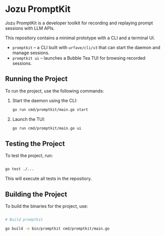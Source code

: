 # Jozu PromptKit

Jozu PromptKit is a developer toolkit for recording and replaying prompt sessions with LLM APIs.

This repository contains a minimal prototype with a CLI and a terminal UI.

 - `promptkit` – a CLI built with `urfave/cli/v3` that can start the daemon and manage sessions.
- `promptkit ui` – launches a Bubble Tea TUI for browsing recorded sessions.

## Running the Project

To run the project, use the following commands:

1. Start the daemon using the CLI:

   ```bash
   go run cmd/promptkit/main.go start
   ```

2. Launch the TUI:

   ```bash
   go run cmd/promptkit/main.go ui
   ```

## Testing the Project

To test the project, run:

```bash

go test ./...

```

This will execute all tests in the repository.

## Building the Project

To build the binaries for the project, use:

```bash

# Build promptkit

go build -o bin/promptkit cmd/promptkit/main.go

```

